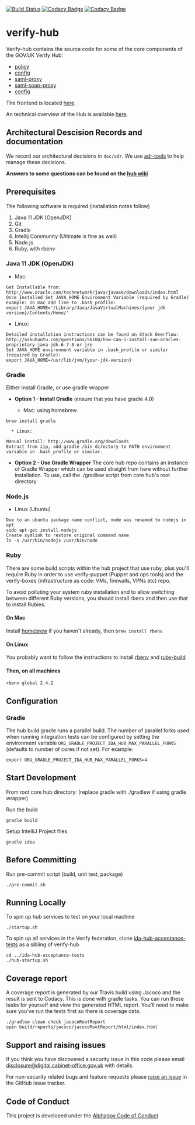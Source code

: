 [![Build Status](https://travis-ci.com/alphagov/verify-hub.svg?branch=master)](https://travis-ci.com/alphagov/verify-hub)
[![Codacy Badge](https://api.codacy.com/project/badge/Grade/7ff46099ef004f0db572fa9299305c75)](https://www.codacy.com/app/alphagov/verify-hub?utm_source=github.com&amp;utm_medium=referral&amp;utm_content=alphagov/verify-hub&amp;utm_campaign=Badge_Grade)
[![Codacy Badge](https://api.codacy.com/project/badge/Coverage/7ff46099ef004f0db572fa9299305c75)](https://www.codacy.com/app/alphagov/verify-hub?utm_source=github.com&utm_medium=referral&utm_content=alphagov/verify-hub&utm_campaign=Badge_Coverage)

# verify-hub

Verify-hub contains the source code for some of the core  components of the 
GOV.UK Verify Hub:
* [policy](hub/policy/README.md)
* [config](hub/config/README.md)
* [saml-proxy](hub/saml-proxy/README.md)
* [saml-soap-proxy](hub/saml-soap-proxy/README.md)
* [config](hub/config/README.md)

The frontend is located [here](https://github.com/alphagov/verify-frontend/).

An technical overview of the Hub is available [here](doc/overview.md).

## Architectural Descision Records and documentation

We record our architectural decisions in `doc/adr`. We use [adr-tools](https://github.com/npryce/adr-tools) to help manage these decisions.

**Answers to some questions can be found on the [hub wiki](https://github.com/alphagov/verify-hub/wiki)**

## Prerequisites
The following software is required (installation notes follow)

1. Java 11 JDK (OpenJDK)
2. Git
3. Gradle
4. Intellij Community (Ultimate is fine as well)
5. Node.js
6. Ruby, with rbenv

### Java 11 JDK (OpenJDK)

  * Mac:
```
Get Installable from: http://www.oracle.com/technetwork/java/javase/downloads/index.html
Once Installed Set JAVA_HOME Environment Variable (required by Gradle)
Example: In mac add line to .bash_profile:
export JAVA_HOME='/Library/Java/JavaVirtualMachines/{your jdk version}/Contents/Home/'
```

  * Linux:
```
Detailed installation instructions can be found on Stack Overflow:
http://askubuntu.com/questions/56104/how-can-i-install-sun-oracles-proprietary-java-jdk-6-7-8-or-jre
Set JAVA_HOME environment variable in .bash_profile or similar (required by Gradle):
export JAVA_HOME=/usr/lib/jvm/{your-jdk-version}
```

### Gradle
  Either install Gradle, or use gradle wrapper
  * **Option 1 - Install Gradle**
    (ensure that you have gradle 4.0)

      * Mac: using homebrew
```
brew install gradle
```
      * Linux:
```
Manual install: http://www.gradle.org/downloads
Extract from zip, add gradle /bin directory to PATH environment variable in .bash_profile or similar.
```

  * **Option 2 - Use Gradle Wrapper**
  The core hub repo contains an instance of Gradle Wrapper which can be used straight from here without further installation. To use, call the ./gradlew script from core hub's root directory

### Node.js
  * Linux (Ubuntu)
```
Due to an ubuntu package name conflict, node was renamed to nodejs in apt
sudo apt-get install nodejs
Create symlink to restore original command name
ln -s /usr/bin/nodejs /usr/bin/node
```

### Ruby

There are some build scripts within the hub project that use ruby,
plus you'll require Ruby in order to use verify-puppet (Puppet and ops
tools) and the verify-boxes (infrastructure as code: VMs, firewalls, VPNs
etc) repo.

To avoid polluting your system ruby installation and to allow
switching between different Ruby versions, you should install rbenv
and then use that to install Rubies.

#### On Mac

Install [homebrew](http://brew.sh/) if you haven't already, then `brew
install rbenv`

#### On Linux

You probably want to follow the instructions to install
[rbenv](https://github.com/sstephenson/rbenv) and
[ruby-build](https://github.com/sstephenson/ruby-build)

#### Then, on all machines

```
rbenv global 2.4.2
```

## Configuration

### Gradle

The hub build.gradle runs a parallel build. The number of parallel forks used when running integration tests can be configured by setting the environment variable `ORG_GRADLE_PROJECT_IDA_HUB_MAX_PARALLEL_FORKS` (defaults to number of cores if not set). For example:

`export ORG_GRADLE_PROJECT_IDA_HUB_MAX_PARALLEL_FORKS=4`

## Start Development
From root core hub directory:
(replace gradle with ./gradlew if using gradle wrapper)

Run the build
```
gradle build
```

Setup IntelliJ Project files
```
gradle idea
```

## Before Committing
Run pre-commit script (build, unit test, package)
```
./pre-commit.sh
```

## Running Locally
To spin up hub services to test on your local machine
```
./startup.sh
```

To spin up all services in the Verify federation, clone [ida-hub-acceptance-tests](https://github.com/alphagov/ida-hub-acceptance-tests) as a sibling of verify-hub
```
cd ../ida-hub-acceptance-tests
./hub-startup.sh
```

## Coverage report
A coverage report is generated by our Travis build using Jacoco and the result is sent to Codacy. This is done with gradle
tasks. You can run these tasks for yourself and view the generated HTML report. You'll need to make sure you've run the
tests first so there is coverage data.
```
./gradlew clean check jacocoRootReport
open build/reports/jacoco/jacocoRootReport/html/index.html
```

## Support and raising issues

If you think you have discovered a security issue in this code please email [disclosure@digital.cabinet-office.gov.uk](mailto:disclosure@digital.cabinet-office.gov.uk) with details.

For non-security related bugs and feature requests please [raise an issue](https://github.com/alphagov/verify-hub/issues/new) in the GitHub issue tracker.

## Code of Conduct
This project is developed under the [Alphagov Code of Conduct](https://github.com/alphagov/code-of-conduct)
